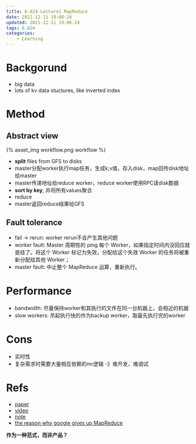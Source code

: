 ```yaml
---
title: 6.824-Lecture1 MapReduce
date: 2021-12-11 19:08:24
updated: 2021-12-11 19:08:24
tags: 6.824
categories: 
    - Learning
---
```


# Backgorund
- big data
- lots of kv data stuctures, like inverted index

# Method
## Abstract view

{% asset_img workflow.png workflow %}

<!-- more --> 
- **split** files from GFS to disks
- master分配worker执行map任务，生成k,v值，存入disk，map回传disk地址给master
- master传递地址给reduce worker，reduce worker使用RPC读disk数据
- **sort by key**, 并将所有values聚合
- reduce
- master返回reduce结果给GFS

## Fault tolerance
- fail -> rerun: worker rerun不会产生其他问题
- worker fault: Master 周期性的 ping 每个 Worker，如果指定时间内没回应就是挂了。将这个 Worker 标记为失效，分配给这个失效 Worker 的任务将被重新分配给其他 Worker；
- master fault: 中止整个 MapReduce 运算，重新执行。

# Performance
- bandwidth: 尽量保持worker和其执行的文件在同一台机器上，会相近的机器
- slow workers: 吊起执行快的作为backup worker，取最先执行完的worker

# Cons
- 实时性
- 复杂需求时需要大量相互依赖的mr逻辑 -》难开发，难调试

# Refs
- [paper](https://static.googleusercontent.com/media/research.google.com/zh-CN//archive/mapreduce-osdi04.pdf)
- [video](https://www.youtube.com/watch?v=WtZ7pcRSkOA)
- [note](https://mp.weixin.qq.com/s/I0PBo_O8sl18O5cgMvQPYA)
- [the reason why google gives up MapReduce](https://www.the-paper-trail.org/post/2014-06-25-the-elephant-was-a-trojan-horse-on-the-death-of-map-reduce-at-google/)


**作为一种范式，而非产品？**
